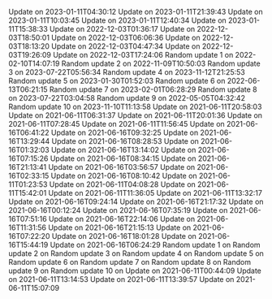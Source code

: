 Update on 2023-01-11T04:30:12
Update on 2023-01-11T21:39:43
Update on 2023-01-11T10:03:45
Update on 2023-01-11T12:40:34
Update on 2023-01-11T15:38:33
Update on 2022-12-03T01:36:17
Update on 2022-12-03T18:50:01
Update on 2022-12-03T06:06:36
Update on 2022-12-03T18:13:20
Update on 2022-12-03T04:47:34
Update on 2022-12-03T19:26:09
Update on 2022-12-03T17:24:06
Random update 1 on 2022-02-10T14:07:19
Random update 2 on 2022-11-09T10:50:03
Random update 3 on 2023-07-22T05:56:34
Random update 4 on 2023-11-12T21:25:53
Random update 5 on 2023-01-30T01:52:03
Random update 6 on 2022-06-13T06:21:15
Random update 7 on 2023-02-01T06:28:29
Random update 8 on 2023-07-22T03:04:58
Random update 9 on 2022-05-05T04:32:42
Random update 10 on 2023-11-10T11:13:58
Update on 2021-06-11T20:58:03
Update on 2021-06-11T06:31:37
Update on 2021-06-11T20:01:36
Update on 2021-06-11T07:28:45
Update on 2021-06-11T11:56:45
Update on 2021-06-16T06:41:22
Update on 2021-06-16T09:32:25
Update on 2021-06-16T13:29:44
Update on 2021-06-16T08:28:53
Update on 2021-06-16T01:32:03
Update on 2021-06-16T13:14:02
Update on 2021-06-16T07:15:26
Update on 2021-06-16T08:34:15
Update on 2021-06-16T21:13:41
Update on 2021-06-16T03:56:57
Update on 2021-06-16T02:33:15
Update on 2021-06-16T08:10:42
Update on 2021-06-11T01:23:53
Update on 2021-06-11T04:08:28
Update on 2021-06-11T15:42:01
Update on 2021-06-11T11:36:05
Update on 2021-06-11T13:32:17
Update on 2021-06-16T09:24:14
Update on 2021-06-16T21:17:32
Update on 2021-06-16T00:12:24
Update on 2021-06-16T07:35:19
Update on 2021-06-16T07:51:16
Update on 2021-06-16T22:14:06
Update on 2021-06-16T11:31:56
Update on 2021-06-16T21:15:13
Update on 2021-06-16T07:22:20
Update on 2021-06-16T18:01:28
Update on 2021-06-16T15:44:19
Update on 2021-06-16T06:24:29
Random update 1 on 
Random update 2 on 
Random update 3 on 
Random update 4 on 
Random update 5 on 
Random update 6 on 
Random update 7 on 
Random update 8 on 
Random update 9 on 
Random update 10 on 
Update on 2021-06-11T00:44:09
Update on 2021-06-11T13:14:53
Update on 2021-06-11T13:39:57
Update on 2021-06-11T15:07:09
